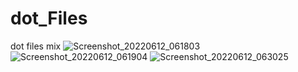 # dot_Files
dot files mix
![Screenshot_20220612_061803](https://user-images.githubusercontent.com/53439706/199979382-7f344aab-6c9e-4d92-97b1-53c12b065204.png)
![Screenshot_20220612_061904](https://user-images.githubusercontent.com/53439706/199979407-751c2503-5e90-4e3a-b1f7-cd05b690b10a.png)
![Screenshot_20220612_063025](https://user-images.githubusercontent.com/53439706/199979417-0f1ba606-2a32-4e98-bb23-c486fbbb3704.png)
